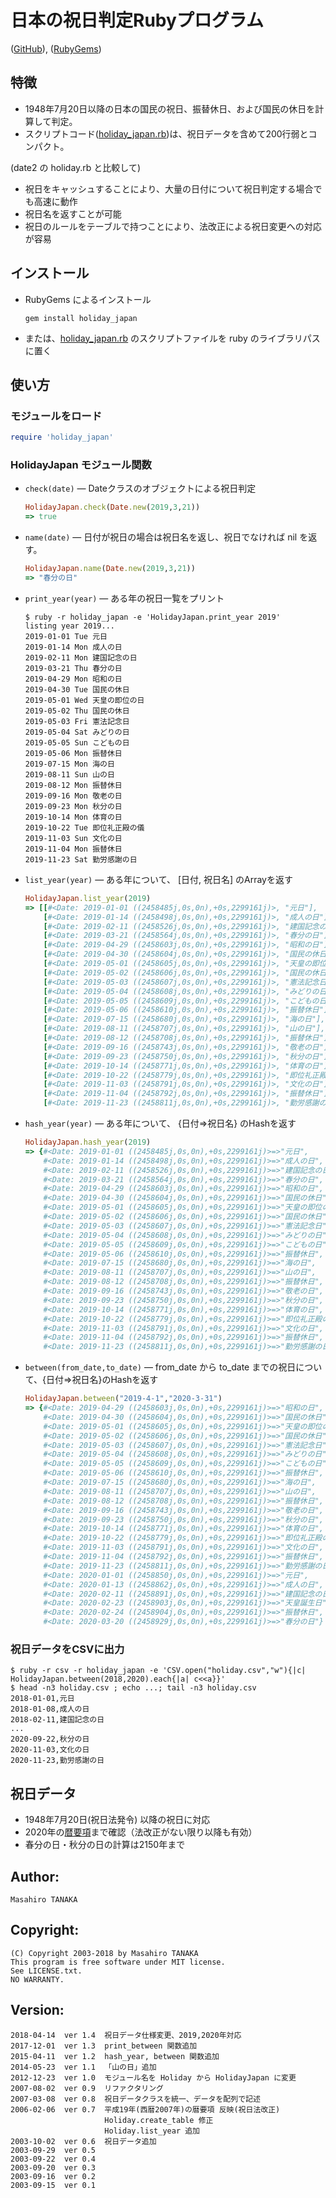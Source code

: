 # 日本の祝日判定Rubyプログラム

([GitHub](https://github.com/masa16/holiday_japan)),
([RubyGems](https://rubygems.org/gems/holiday_japan))

## 特徴
* 1948年7月20日以降の日本の国民の祝日、振替休日、および国民の休日を計算して判定。
* スクリプトコード([holiday_japan.rb](https://github.com/masa16/holiday_japan/blob/master/lib/holiday_japan.rb))は、祝日データを含めて200行弱とコンパクト。

(date2 の holiday.rb と比較して)
* 祝日をキャッシュすることにより、大量の日付について祝日判定する場合でも高速に動作
* 祝日名を返すことが可能
* 祝日のルールをテーブルで持つことにより、法改正による祝日変更への対応が容易

## インストール

* RubyGems によるインストール
  ```
  gem install holiday_japan
  ```

* または、[holiday_japan.rb](https://github.com/masa16/holiday_japan/blob/master/lib/holiday_japan.rb)
  のスクリプトファイルを ruby のライブラリパスに置く

## 使い方

### モジュールをロード

  ```ruby
  require 'holiday_japan'
  ```

### HolidayJapan モジュール関数

* `check(date)` ― Dateクラスのオブジェクトによる祝日判定

  ```ruby
  HolidayJapan.check(Date.new(2019,3,21))
  => true
  ```

* `name(date)` ― 日付が祝日の場合は祝日名を返し、祝日でなければ nil を返す。

  ```ruby
  HolidayJapan.name(Date.new(2019,3,21))
  => "春分の日"
  ```

* `print_year(year)` ― ある年の祝日一覧をプリント

  ```
  $ ruby -r holiday_japan -e 'HolidayJapan.print_year 2019'
  listing year 2019...
  2019-01-01 Tue 元日
  2019-01-14 Mon 成人の日
  2019-02-11 Mon 建国記念の日
  2019-03-21 Thu 春分の日
  2019-04-29 Mon 昭和の日
  2019-04-30 Tue 国民の休日
  2019-05-01 Wed 天皇の即位の日
  2019-05-02 Thu 国民の休日
  2019-05-03 Fri 憲法記念日
  2019-05-04 Sat みどりの日
  2019-05-05 Sun こどもの日
  2019-05-06 Mon 振替休日
  2019-07-15 Mon 海の日
  2019-08-11 Sun 山の日
  2019-08-12 Mon 振替休日
  2019-09-16 Mon 敬老の日
  2019-09-23 Mon 秋分の日
  2019-10-14 Mon 体育の日
  2019-10-22 Tue 即位礼正殿の儀
  2019-11-03 Sun 文化の日
  2019-11-04 Mon 振替休日
  2019-11-23 Sat 勤労感謝の日
  ```

* `list_year(year)` ― ある年について、 [日付, 祝日名] のArrayを返す

  ```ruby
  HolidayJapan.list_year(2019)
  => [[#<Date: 2019-01-01 ((2458485j,0s,0n),+0s,2299161j)>, "元日"],
      [#<Date: 2019-01-14 ((2458498j,0s,0n),+0s,2299161j)>, "成人の日"],
      [#<Date: 2019-02-11 ((2458526j,0s,0n),+0s,2299161j)>, "建国記念の日"],
      [#<Date: 2019-03-21 ((2458564j,0s,0n),+0s,2299161j)>, "春分の日"],
      [#<Date: 2019-04-29 ((2458603j,0s,0n),+0s,2299161j)>, "昭和の日"],
      [#<Date: 2019-04-30 ((2458604j,0s,0n),+0s,2299161j)>, "国民の休日"],
      [#<Date: 2019-05-01 ((2458605j,0s,0n),+0s,2299161j)>, "天皇の即位の日"],
      [#<Date: 2019-05-02 ((2458606j,0s,0n),+0s,2299161j)>, "国民の休日"],
      [#<Date: 2019-05-03 ((2458607j,0s,0n),+0s,2299161j)>, "憲法記念日"],
      [#<Date: 2019-05-04 ((2458608j,0s,0n),+0s,2299161j)>, "みどりの日"],
      [#<Date: 2019-05-05 ((2458609j,0s,0n),+0s,2299161j)>, "こどもの日"],
      [#<Date: 2019-05-06 ((2458610j,0s,0n),+0s,2299161j)>, "振替休日"],
      [#<Date: 2019-07-15 ((2458680j,0s,0n),+0s,2299161j)>, "海の日"],
      [#<Date: 2019-08-11 ((2458707j,0s,0n),+0s,2299161j)>, "山の日"],
      [#<Date: 2019-08-12 ((2458708j,0s,0n),+0s,2299161j)>, "振替休日"],
      [#<Date: 2019-09-16 ((2458743j,0s,0n),+0s,2299161j)>, "敬老の日"],
      [#<Date: 2019-09-23 ((2458750j,0s,0n),+0s,2299161j)>, "秋分の日"],
      [#<Date: 2019-10-14 ((2458771j,0s,0n),+0s,2299161j)>, "体育の日"],
      [#<Date: 2019-10-22 ((2458779j,0s,0n),+0s,2299161j)>, "即位礼正殿の儀"],
      [#<Date: 2019-11-03 ((2458791j,0s,0n),+0s,2299161j)>, "文化の日"],
      [#<Date: 2019-11-04 ((2458792j,0s,0n),+0s,2299161j)>, "振替休日"],
      [#<Date: 2019-11-23 ((2458811j,0s,0n),+0s,2299161j)>, "勤労感謝の日"]]
  ```

* `hash_year(year)` ― ある年について、 {日付=>祝日名} のHashを返す

  ```ruby
  HolidayJapan.hash_year(2019)
  => {#<Date: 2019-01-01 ((2458485j,0s,0n),+0s,2299161j)>=>"元日",
      #<Date: 2019-01-14 ((2458498j,0s,0n),+0s,2299161j)>=>"成人の日",
      #<Date: 2019-02-11 ((2458526j,0s,0n),+0s,2299161j)>=>"建国記念の日",
      #<Date: 2019-03-21 ((2458564j,0s,0n),+0s,2299161j)>=>"春分の日",
      #<Date: 2019-04-29 ((2458603j,0s,0n),+0s,2299161j)>=>"昭和の日",
      #<Date: 2019-04-30 ((2458604j,0s,0n),+0s,2299161j)>=>"国民の休日",
      #<Date: 2019-05-01 ((2458605j,0s,0n),+0s,2299161j)>=>"天皇の即位の日",
      #<Date: 2019-05-02 ((2458606j,0s,0n),+0s,2299161j)>=>"国民の休日",
      #<Date: 2019-05-03 ((2458607j,0s,0n),+0s,2299161j)>=>"憲法記念日",
      #<Date: 2019-05-04 ((2458608j,0s,0n),+0s,2299161j)>=>"みどりの日",
      #<Date: 2019-05-05 ((2458609j,0s,0n),+0s,2299161j)>=>"こどもの日",
      #<Date: 2019-05-06 ((2458610j,0s,0n),+0s,2299161j)>=>"振替休日",
      #<Date: 2019-07-15 ((2458680j,0s,0n),+0s,2299161j)>=>"海の日",
      #<Date: 2019-08-11 ((2458707j,0s,0n),+0s,2299161j)>=>"山の日",
      #<Date: 2019-08-12 ((2458708j,0s,0n),+0s,2299161j)>=>"振替休日",
      #<Date: 2019-09-16 ((2458743j,0s,0n),+0s,2299161j)>=>"敬老の日",
      #<Date: 2019-09-23 ((2458750j,0s,0n),+0s,2299161j)>=>"秋分の日",
      #<Date: 2019-10-14 ((2458771j,0s,0n),+0s,2299161j)>=>"体育の日",
      #<Date: 2019-10-22 ((2458779j,0s,0n),+0s,2299161j)>=>"即位礼正殿の儀",
      #<Date: 2019-11-03 ((2458791j,0s,0n),+0s,2299161j)>=>"文化の日",
      #<Date: 2019-11-04 ((2458792j,0s,0n),+0s,2299161j)>=>"振替休日",
      #<Date: 2019-11-23 ((2458811j,0s,0n),+0s,2299161j)>=>"勤労感謝の日"}
  ```

* `between(from_date,to_date)` ― from_date から to_date までの祝日について、{日付=>祝日名}のHashを返す

  ```ruby
  HolidayJapan.between("2019-4-1","2020-3-31")
  => {#<Date: 2019-04-29 ((2458603j,0s,0n),+0s,2299161j)>=>"昭和の日",
      #<Date: 2019-04-30 ((2458604j,0s,0n),+0s,2299161j)>=>"国民の休日",
      #<Date: 2019-05-01 ((2458605j,0s,0n),+0s,2299161j)>=>"天皇の即位の日",
      #<Date: 2019-05-02 ((2458606j,0s,0n),+0s,2299161j)>=>"国民の休日",
      #<Date: 2019-05-03 ((2458607j,0s,0n),+0s,2299161j)>=>"憲法記念日",
      #<Date: 2019-05-04 ((2458608j,0s,0n),+0s,2299161j)>=>"みどりの日",
      #<Date: 2019-05-05 ((2458609j,0s,0n),+0s,2299161j)>=>"こどもの日",
      #<Date: 2019-05-06 ((2458610j,0s,0n),+0s,2299161j)>=>"振替休日",
      #<Date: 2019-07-15 ((2458680j,0s,0n),+0s,2299161j)>=>"海の日",
      #<Date: 2019-08-11 ((2458707j,0s,0n),+0s,2299161j)>=>"山の日",
      #<Date: 2019-08-12 ((2458708j,0s,0n),+0s,2299161j)>=>"振替休日",
      #<Date: 2019-09-16 ((2458743j,0s,0n),+0s,2299161j)>=>"敬老の日",
      #<Date: 2019-09-23 ((2458750j,0s,0n),+0s,2299161j)>=>"秋分の日",
      #<Date: 2019-10-14 ((2458771j,0s,0n),+0s,2299161j)>=>"体育の日",
      #<Date: 2019-10-22 ((2458779j,0s,0n),+0s,2299161j)>=>"即位礼正殿の儀",
      #<Date: 2019-11-03 ((2458791j,0s,0n),+0s,2299161j)>=>"文化の日",
      #<Date: 2019-11-04 ((2458792j,0s,0n),+0s,2299161j)>=>"振替休日",
      #<Date: 2019-11-23 ((2458811j,0s,0n),+0s,2299161j)>=>"勤労感謝の日",
      #<Date: 2020-01-01 ((2458850j,0s,0n),+0s,2299161j)>=>"元日",
      #<Date: 2020-01-13 ((2458862j,0s,0n),+0s,2299161j)>=>"成人の日",
      #<Date: 2020-02-11 ((2458891j,0s,0n),+0s,2299161j)>=>"建国記念の日",
      #<Date: 2020-02-23 ((2458903j,0s,0n),+0s,2299161j)>=>"天皇誕生日",
      #<Date: 2020-02-24 ((2458904j,0s,0n),+0s,2299161j)>=>"振替休日",
      #<Date: 2020-03-20 ((2458929j,0s,0n),+0s,2299161j)>=>"春分の日"}
  ```

### 祝日データをCSVに出力

  ```
  $ ruby -r csv -r holiday_japan -e 'CSV.open("holiday.csv","w"){|c| HolidayJapan.between(2018,2020).each{|a| c<<a}}'
  $ head -n3 holiday.csv ; echo ...; tail -n3 holiday.csv
  2018-01-01,元日
  2018-01-08,成人の日
  2018-02-11,建国記念の日
  ...
  2020-09-22,秋分の日
  2020-11-03,文化の日
  2020-11-23,勤労感謝の日
  ```

## 祝日データ

* 1948年7月20日(祝日法発令) 以降の祝日に対応
* 2020年の[暦要項](http://eco.mtk.nao.ac.jp/koyomi/yoko/)まで確認（法改正がない限り以降も有効）
* 春分の日・秋分の日の計算は2150年まで

## Author:
    Masahiro TANAKA

## Copyright:
    (C) Copyright 2003-2018 by Masahiro TANAKA
    This program is free software under MIT license.
    See LICENSE.txt.
    NO WARRANTY.

## Version:
    2018-04-14  ver 1.4  祝日データ仕様変更、2019,2020年対応
    2017-12-01  ver 1.3  print_between 関数追加
    2015-04-11  ver 1.2  hash_year, between 関数追加
    2014-05-23  ver 1.1  「山の日」追加
    2012-12-23  ver 1.0  モジュール名を Holiday から HolidayJapan に変更
    2007-08-02  ver 0.9  リファクタリング
    2007-03-08  ver 0.8  祝日データクラスを統一、データを配列で記述
    2006-02-06  ver 0.7  平成19年(西暦2007年)の暦要項 反映(祝日法改正)
                         Holiday.create_table 修正
                         Holiday.list_year 追加
    2003-10-02  ver 0.6  祝日データ追加
    2003-09-29  ver 0.5
    2003-09-22  ver 0.4
    2003-09-20  ver 0.3
    2003-09-16  ver 0.2
    2003-09-15  ver 0.1

